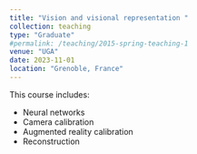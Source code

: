 ```yaml
---
title: "Vision and visional representation "
collection: teaching
type: "Graduate"
#permalink: /teaching/2015-spring-teaching-1
venue: "UGA"
date: 2023-11-01
location: "Grenoble, France"
---
```

This course includes:
- Neural networks
- Camera calibration
- Augmented reality calibration
- Reconstruction
